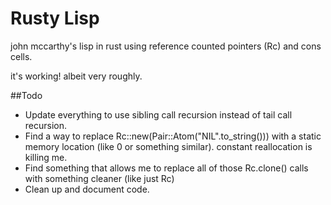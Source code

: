 # Rusty Lisp

john mccarthy's lisp in rust using reference counted pointers (Rc) and cons cells.

it's working! albeit very roughly.

##Todo
* Update everything to use sibling call recursion instead of tail call recursion.
* Find a way to replace Rc::new(Pair::Atom("NIL".to_string())) with a static memory location (like 0 or something similar). constant reallocation is killing me.
* Find something that allows me to replace all of those Rc.clone() calls with something cleaner (like just Rc)
* Clean up and document code.
